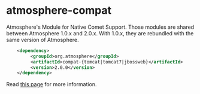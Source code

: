 atmosphere-compat
=================

Atmosphere's Module for Native Comet Support. Those modules are shared between Atmosphere 1.0.x and 2.0.x. With 1.0.x, they are rebundled with the same version of Atmosphere. 

```xml
    <dependency>
         <groupId>org.atmosphere</groupId>
         <artifactId>compat-{tomcat|tomcat7|jbossweb}</artifactId>
         <version>2.0.0</version>
    </dependency>
```

Read [this page](https://github.com/Atmosphere/atmosphere/wiki/Installing-AtmosphereServlet-with-or-without-native-support) for more information.
